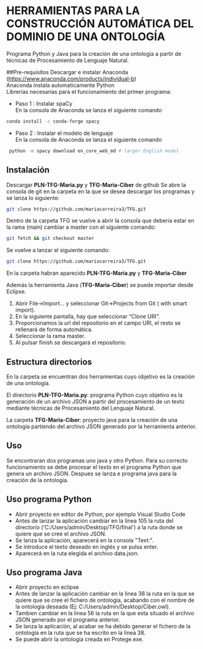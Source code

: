 # HERRAMIENTAS PARA LA CONSTRUCCIÓN AUTOMÁTICA DEL DOMINIO DE UNA ONTOLOGÍA 

Programa Python y Java para la creación de una ontología a partir de técnicas de Procesamiento de Lenguaje Natural.

##Pre-requisitos
Descargar e instalar Anaconda (https://www.anaconda.com/products/individual-b)   
Anaconda instala automaticamente Python  
Librerias necesarias para el funcionamiento del primer programa: 
   - Paso 1 : Instalar spaCy  
   En la consola de Anaconda se lanza el siguiente comando
   ```bash
   conda install -c conda-forge spacy
   ```
  - Paso 2 : Instalar el modelo de lenguaje  
   En la consola de Anaconda se lanza el siguiente comando
  ```bash
   python -m spacy download en_core_web_md # larger English model 
   ```

## Instalación

Descargar **PLN-TFG-Maria.py** y **TFG-Maria-Ciber** de github 
Se abre la consola de git en la carpeta en la que se desea descargar los programas y se lanza lo siguiente:
```bash
git clone https://github.com/mariacarreira3/TFG.git
```
Dentro de la carpeta TFG se vuelve a abrir la consola que deberia estar en la rama (main) cambiar a master con el siguiente comando:
```bash
git fetch && git checkout master
```
Se vuelve a lanzar el siguiente comando: 
```bash
git clone https://github.com/mariacarreira3/TFG.git
```
En la carpeta habran aparecido **PLN-TFG-Maria.py** y **TFG-Maria-Ciber**

Además la herramienta Java (**TFG-Maria-Ciber**) se puede importar desde Eclipse.  

  1. Abrir File->Import… y seleccionar Git->Projects from Git ( with smart import).  
  2. En la siguiente pantalla, hay que seleccionar “Clone URI”.  
  3. Proporcionamos la url del repositorio en el campo URI, el resto se rellenará de forma automática.
  4. Seleccionar la rama master.
  5. Al pulsar finish se descargará el repositorio.
 
## Estructura directorios

En la carpeta se encuentran dos herramientas cuyo objetivo es la creación de una ontología.  
  
El directorio **PLN-TFG-Maria.py**: programa Python cuyo objetivo es la generación de un archivo JSON a partir del procesamiento de un texto mediante técnicas de Procesamiento del Lenguaje Natural.  
  
La carpeta **TFG-Maria-Ciber**: proyecto java para la creación de una ontología partiendo del archivo JSON generado por la herramienta anterior.  

## Uso

Se encontraran dos programas uno java y otro Python. Para su correcto funcionamiento se debe procesar el texto en el programa Python que genera un archivo JSON. 
Despues se lanza e programa java para la creación de la ontología.

## Uso programa Python
  - Abrir proyecto en editor de Python, por ejemplo Visual Studio Code
  - Antes de lanzar la aplicación cambiar en la linea 105 la ruta del directorio ('C:/Users/admin/Desktop/TFG/final') a la ruta donde se quiere que se cree el archivo JSON.  
  - Se lanza la aplicación, aparecerá en la consola "Text:".  
  - Se introduce el texto deseado en inglés y se pulsa enter.  
  - Aparecerá en la ruta elegida el archivo data.json.   


## Uso programa Java
  - Abrir proyecto en eclipse
  - Antes de lanzar la aplicación cambiar en la linea 38 la ruta en la que se quiere que se cree el fichero de ontología, acabando con el nombre de la ontología deseada (Ej: C:/Users/admin/Desktop/Ciber.owl).  
  - Tambien cambiar en la linea 56 la ruta en la que esta situado el archivo JSON generado por el programa anterior.  
  - Se lanza la aplicación, al acabar se ha debido generar el fichero de la ontología en la ruta que se ha escrito en la linea 38.  
  - Se puede abrir la ontología creada en Protege.exe.  



